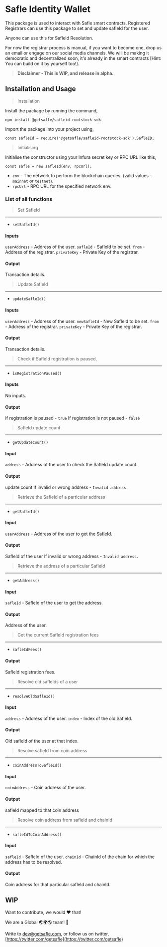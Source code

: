 # Safle Identity Wallet

This package is used to interact with Safle smart contracts. Registered Registrars can use this package to set and update safleId for the user.

Anyone can use this for SafleId Resolution.

For now the registrar process is manual, if you want to become one, drop us an email or engage on our social media channels. We will be making it democratic and decentralized soon, it's already in the smart contracts [Hint: You can build on it by yourself too!].

> **Disclaimer - This is WIP, and release in alpha.**

## Installation and Usage

> Installation

Install the package by running the command,

`npm install @getsafle/safleid-rootstock-sdk`

Import the package into your project using,

`const safleId = require('@getsafle/safleid-rootstock-sdk').SafleID;`

> Initialising

Initialise the constructor using your Infura secret key or RPC URL like this,

`const safle = new safleId(env, rpcUrl);`

- `env` - The network to perform the blockchain queries. (valid values - `mainnet` or `testnet`).
- `rpcUrl` - RPC URL for the specified network env.

### List of all functions

> Set SafleId

---

- `setSafleId()`

#### Inputs

`userAddress` - Address of the user.
`safleId` - SafleId to be set.
`from` - Address of the registrar.
`privateKey` - Private Key of the registrar.

#### Output

Transaction details.

> Update SafleId

---

- `updateSafleId()`

#### Inputs

`userAddress` - Address of the user.
`newSafleId` - New SafleId to be set.
`from` - Address of the registrar.
`privateKey` - Private Key of the registrar.

#### Output

Transaction details.

> Check if SafleId registration is paused,

---

- `isRegistrationPaused()`

#### Inputs

No inputs.

#### Output

If registration is paused - `true`
If registration is not paused - `false`

> SafleId update count

---

- `getUpdateCount()`

#### Input

`address` - Address of the user to check the SafleId update count.

#### Output

update count
If invalid or wrong address - `Invalid address.`

> Retrieve the SafleId of a particular address

---

- `getSafleId()`

#### Input

`userAddress` - Address of the user to get the SafleId.

#### Output

SafleId of the user
If invalid or wrong address - `Invalid address.`

> Retrieve the address of a particular SafleId

---

- `getAddress()`

#### Input

`safleId` - SafleId of the user to get the address.

#### Output

Address of the user.

> Get the current SafleId registration fees

---

- `safleIdFees()`

#### Output

SafleId registration fees.

> Resolve old safleIds of a user

---

- `resolveOldSafleId()`

#### Input

`address` - Address of the user.
`index` - Index of the old SafleId.

#### Output

Old safleId of the user at that index.

> Resolve safleId from coin address

---

- `coinAddressToSafleId()`

#### Input

`coinAddress` - Coin address of the user.

#### Output

safleId mapped to that coin address

> Resolve coin address from safleId and chainId

---

- `safleIdToCoinAddress()`

#### Input

`safleId` - SafleId of the user.
`chainId` - ChainId of the chain for which the address has to be resolved.

#### Output

Coin address for that particular safleId and chainId.

## WIP

Want to contribute, we would :heart: that!

We are a Global :earth_asia::earth_africa::earth_americas: team! :muscle:

Write to dev@getsafle.com, or follow us on twitter, [https://twitter.com/getsafle](https://twitter.com/getsafle)
